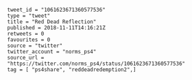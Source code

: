 ```
tweet_id = "1061623671360577536"
type = "tweet"
title = "Red Dead Reflection"
published = 2018-11-11T14:16:21Z
retweets = 0
favourites = 0
source = "twitter"
twitter_account = "norms_ps4"
source_url = "https://twitter.com/norms_ps4/status/1061623671360577536"
tag = [ "ps4share", "reddeadredemption2",]
```

<p class='image'><img src='https://mnf.m17s.net/2018/11/11/DrulGX6X4AAdu37.jpg' alt=''></p>

